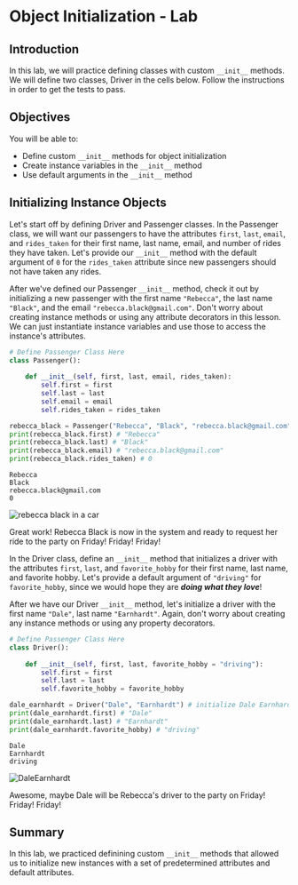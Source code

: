 
# Object Initialization - Lab

## Introduction
In this lab, we will practice defining classes with custom `__init__` methods. We will define two classes, Driver in the cells below. Follow the instructions in order to get the tests to pass.

## Objectives

You will be able to:

* Define custom `__init__` methods for object initialization
* Create instance variables in the `__init__` method 
* Use default arguments in the `__init__` method

## Initializing Instance Objects

Let's start off by defining Driver and Passenger classes. In the Passenger class, we will want our passengers to have the attributes `first`, `last`, `email`, and `rides_taken` for their first name, last name, email, and number of rides they have taken. Let's provide our `__init__` method with the default argument of `0` for the `rides_taken` attribute since new passengers should not have taken any rides. 

After we've defined our Passenger `__init__` method, check it out by initializing a new passenger with the first name `"Rebecca"`, the last name `"Black"`, and the email `"rebecca.black@gmail.com"`. Don't worry about creating instance methods or using any attribute decorators in this lesson. We can just instantiate instance variables and use those to access the instance's attributes.


```python
# Define Passenger Class Here
class Passenger():
    
    def __init__(self, first, last, email, rides_taken):
        self.first = first
        self.last = last
        self.email = email
        self.rides_taken = rides_taken
```


```python
rebecca_black = Passenger("Rebecca", "Black", "rebecca.black@gmail.com", 0) # initialize Rebecca Black here
print(rebecca_black.first) # "Rebecca"
print(rebecca_black.last) # "Black"
print(rebecca_black.email) # "rebecca.black@gmail.com"
print(rebecca_black.rides_taken) # 0
```

    Rebecca
    Black
    rebecca.black@gmail.com
    0


![rebecca black in a car](https://media.giphy.com/media/8SS0MSoBHa8la/giphy.gif)

Great work! Rebecca Black is now in the system and ready to request her ride to the party on Friday! Friday! Friday!

In the Driver class, define an `__init__` method that initializes a driver with the attributes `first`, `last`, and `favorite_hobby` for their first name, last name, and favorite hobby. Let's provide a default argument of `"driving"` for `favorite_hobby`, since we would hope they are ***doing what they love***! 

After we have our Driver `__init__` method, let's initialize a driver with the first name `"Dale"`, last name `"Earnhardt"`. Again, don't worry about creating any instance methods or using any property decorators.


```python
# Define Passenger Class Here
class Driver():
    
    def __init__(self, first, last, favorite_hobby = "driving"):
        self.first = first
        self.last = last
        self.favorite_hobby = favorite_hobby
```


```python
dale_earnhardt = Driver("Dale", "Earnhardt") # initialize Dale Earnhardt here
print(dale_earnhardt.first) # "Dale"
print(dale_earnhardt.last) # "Earnhardt"
print(dale_earnhardt.favorite_hobby) # "driving"
```

    Dale
    Earnhardt
    driving


![DaleEarnhardt](https://media.giphy.com/media/3ohzdSGBkwbvuPdO3S/giphy.gif)

Awesome, maybe Dale will be Rebecca's driver to the party on Friday! Friday! Friday! 

## Summary


In this lab, we practiced definining custom `__init__` methods that allowed us to initialize new instances with a set of predetermined attributes and default attributes.
